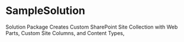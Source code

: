 # SampleSolution
Solution Package Creates Custom SharePoint Site Collection with Web Parts, Custom Site Columns, and Content Types, 
